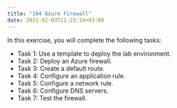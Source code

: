 ```yaml
---
title: "104 Azure Firewall"
date: 2021-02-03T11:23:19+03:00
---
```


In this exercise, you will complete the following tasks:

- Task 1: Use a template to deploy the lab environment. 
- Task 2: Deploy an Azure firewall.
- Task 3: Create a default route.
- Task 4: Configure an application rule.
- Task 5: Configure a network rule. 
- Task 6: Configure DNS servers.
- Task 7: Test the firewall. 
